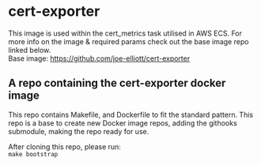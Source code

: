 # cert-exporter

This image is used within the cert_metrics task utilised in AWS ECS. For more info on the image & required params check out the base image repo linked below.  
Base image: https://github.com/joe-elliott/cert-exporter

## A repo containing the cert-exporter docker image

This repo contains Makefile, and Dockerfile to fit the standard pattern.
This repo is a base to create new Docker image repos, adding the githooks submodule, making the repo ready for use.

After cloning this repo, please run:  
`make bootstrap`
